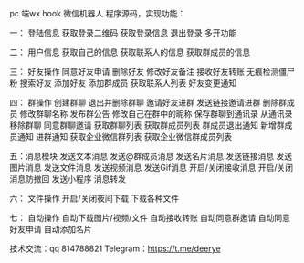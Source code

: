 pc 端wx hook 微信机器人 程序源码，实现功能：

一： 登陆信息 获取登录二维码 获取登录信息 退出登录 多开功能

二： 用户信息 获取自己的信息 获取联系人的信息 获取群成员的信息

三： 好友操作 同意好友申请 删除好友 修改好友备注 接收好友转账 无痕检测僵尸粉 搜索好友 添加好友 添加群成员 获取联系人列表 好友变更通知

四： 群操作 创建群聊 退出并删除群聊 邀请好友进群 发送链接邀请进群 删除群成员 修改群聊名称 发布群公告 修改自己在群中的昵称 保存群聊到通讯录 从通讯录移除群聊 同意群聊邀请 获取群聊列表 获取群成员列表 群成员退出通知 新增群成员通知 进群通知 获取企业微信群列表 获取企业微信群成员列表

五：消息模块 发送文本消息 发送@群成员消息 发送名片消息 发送链接消息 发送图片消息 发送文件消息 发送视频消息 发送Gif消息 开启/关闭接收消息 开启/关闭消息防撤回 发送小程序 消息转发

六： 文件操作 开启/关闭夜间下载 下载各种文件

七： 自动操作 自动下载图片/视频/文件 自动接收转账 自动同意群邀请 自动同意好友申请 自动添加名片


技术交流：qq 814788821 Telegram：https://t.me/deerye
